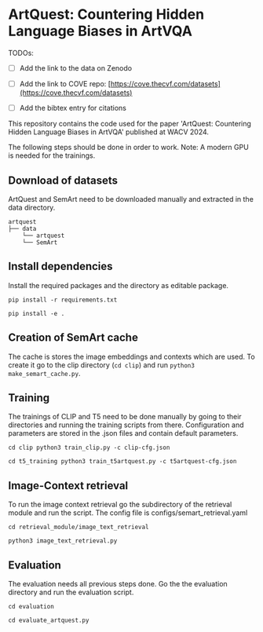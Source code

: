 # ArtQuest: Countering Hidden Language Biases in ArtVQA 
TODOs:
- [ ] Add the link to the data on Zenodo
- [ ] Add the link to COVE repo: [https://cove.thecvf.com/datasets](https://cove.thecvf.com/datasets)
- [ ] Add the bibtex entry for citations


This repository contains the code used for the paper 'ArtQuest: Countering Hidden Language Biases in ArtVQA' published at WACV 2024.

The following steps should be done in order to work.
Note: A modern GPU is needed for the trainings.

## Download of datasets
ArtQuest and SemArt need to be downloaded manually and extracted in the data directory.

```
artquest
├── data
    └── artquest
    └── SemArt
```

## Install dependencies
Install the required packages and the directory as editable package.

`pip install -r requirements.txt`

`pip install -e .`

## Creation of SemArt cache
The cache is stores the image embeddings and contexts which are used.
To create it go to the clip directory (`cd clip`) and run `python3 make_semart_cache.py`.

## Training
The trainings of CLIP and T5 need to be done manually by going to their directories and running the training scripts from there.
Configuration and parameters are stored in the .json files and contain default parameters.

`cd clip
python3 train_clip.py -c clip-cfg.json`

`cd t5_training
python3 train_t5artquest.py -c t5artquest-cfg.json`

## Image-Context retrieval
To run the image context retrieval go the subdirectory of the retrieval module and run the script.
The config file is configs/semart_retrieval.yaml

`cd retrieval_module/image_text_retrieval`

`python3 image_text_retrieval.py`

## Evaluation
The evaluation needs all previous steps done. Go the the evaluation directory and run the evaluation script.

`cd evaluation`

`cd evaluate_artquest.py`
